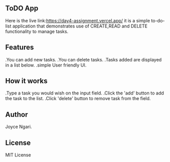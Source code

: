 ## ToDO App
Here is the live link:https://day4-assignment.vercel.app/
it is  a simple to-do-list application that demonstrates use of CREATE,READ and DELETE functionality to manage tasks.

## Features
.You can add new tasks.
.You can delete tasks.
.Tasks added are displayed in a list below.
.simple User friendly UI.

## How it works
.Type a task you would wish on the input field.
.Click the 'add' button to add the task to the list.
.Click 'delete' button to remove task from the field.

## Author
Joyce Ngari.
## License
MIT License

